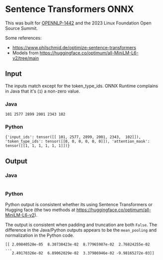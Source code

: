 # Sentence Transformers ONNX

This was built for [OPENNLP-1442](https://issues.apache.org/jira/projects/OPENNLP/issues/OPENNLP-1442) and the 2023 Linux Foundation Open Source Summit.

Some references:

* https://www.philschmid.de/optimize-sentence-transformers
* Models from https://huggingface.co/optimum/all-MiniLM-L6-v2/tree/main

## Input

The inputs match except for the token_type_ids. ONNX Runtime complains in Java that it's (`1`) a non-zero value.

### Java

```
101 2577 2899 2001 2343 102
```

### Python

```
{'input_ids': tensor([[ 101, 2577, 2899, 2001, 2343,  102]]), 'token_type_ids': tensor([[0, 0, 0, 0, 0, 0]]), 'attention_mask': tensor([[1, 1, 1, 1, 1, 1]])}

```

## Output

### Java

```

```

### Python

Python output is consistent whether its using Sentence Transformers or Hugging face (the two methods at https://huggingface.co/optimum/all-MiniLM-L6-v2).

The output is consistent when padding and truncation are both `False`. The difference in the Java/Python outputs appears to be the `mean_pooling` and normalization in the Python code.

```
[[ 2.09840528e-05  8.30730423e-02  8.77965987e-02  2.76824255e-02
...
   2.49170326e-02  6.89062029e-02  3.37986946e-02 -9.98165272e-03]]
```
